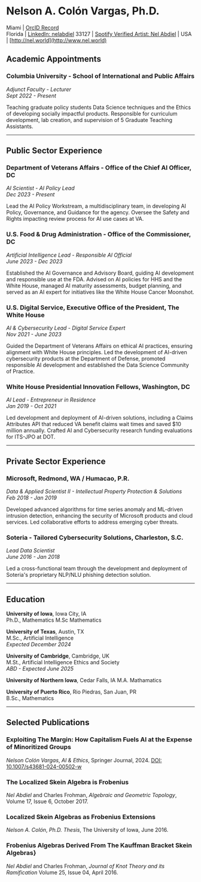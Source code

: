 # Nelson A. Colón Vargas, Ph.D.

Miami    | [OrcID Record](https://orcid.org/0009-0009-9038-7328)  
Florida  | [LinkedIn: nelabdiel](https://www.linkedin.com/in/nelabdiel/) 
33127    | [Spotify Verified Artist: Nel Abdiel](https://open.spotify.com/artist/73T51R2Kids9OM2jf3TxPG) |
USA      | [http://nel.world](http://www.nel.world)  



## Academic Appointments



### Columbia University - School of International and Public Affairs
*Adjunct Faculty - Lecturer*  
*Sept 2022 - Present*

Teaching graduate policy students Data Science techniques and the Ethics of developing socially impactful products. Responsible for curriculum development, lab creation, and supervision of 5 Graduate Teaching Assistants.

<hr>

## Public Sector Experience



### Department of Veterans Affairs - Office of the Chief AI Officer, DC
*AI Scientist - AI Policy Lead*  
*Dec 2023 - Present*

Lead the AI Policy Workstream, a multidisciplinary team, in developing AI Policy, Governance, and Guidance for the agency. Oversee the Safety and Rights impacting review process for AI use cases at VA.


### U.S. Food & Drug Administration - Office of the Commissioner, DC
*Artificial Intelligence Lead - Responsible AI Official*  
*June 2023 - Dec 2023*

Established the AI Governance and Advisory Board, guiding AI development and responsible use at the FDA. Advised on AI policies for HHS and the White House, managed AI maturity assessments, budget planning, and served as an AI expert for initiatives like the White House Cancer Moonshot.



### U.S. Digital Service, Executive Office of the President, The White House
*AI & Cybersecurity Lead - Digital Service Expert*  
*Nov 2021 - June 2023*

Guided the Department of Veterans Affairs on ethical AI practices, ensuring alignment with White House principles. Led the development of AI-driven cybersecurity products at the Department of Defense, promoted responsible AI development and established the Data Science Community of Practice.


### White House Presidential Innovation Fellows, Washington, DC
*AI Lead - Entrepreneur in Residence*  
*Jan 2019 - Oct 2021*

Led development and deployment of AI-driven solutions, including a Claims Attributes API that reduced VA benefit claims wait times and saved $10 million annually. Crafted AI and Cybersecurity research funding evaluations for ITS-JPO at DOT.

<hr>

## Private Sector Experience


### Microsoft, Redmond, WA / Humacao, P.R.
*Data & Applied Scientist II - Intellectual Property Protection & Solutions*  
*Feb 2018 - Jan 2019*

Developed advanced algorithms for time series anomaly and ML-driven intrusion detection, enhancing the security of Microsoft products and cloud services. Led collaborative efforts to address emerging cyber threats.


### Soteria - Tailored Cybersecurity Solutions, Charleston, S.C.
*Lead Data Scientist*  
*June 2016 - Jan 2018*

Led a cross-functional team through the development and deployment of Soteria's proprietary NLP/NLU phishing detection solution.

<hr>

## Education


**University of Iowa**, Iowa City, IA  
Ph.D., Mathematics
M.Sc Mathematics

**University of Texas**, Austin, TX  
M.Sc., Artificial Intelligence  
*Expected December 2024*

**University of Cambridge**, Cambridge, UK  
M.St., Artificial Intelligence Ethics and Society  
*ABD - Expected June 2025*

**University of Northern Iowa**, Cedar Falls, IA
M.A. Mathamatics

**University of Puerto Rico**, Rio Piedras, San Juan, PR  
B.Sc., Mathematics  

<hr>

## Selected Publications



### Exploiting The Margin: How Capitalism Fuels AI at the Expense of Minoritized Groups
*Nelson Colón Vargas*, *AI & Ethics*, Springer Journal, 2024. [DOI: 10.1007/s43681-024-00502-w](https://link.springer.com/content/pdf/10.1007/s43681-024-00502-w)

### The Localized Skein Algebra is Frobenius
*Nel Abdiel* and Charles Frohman, *Algebraic and Geometric Topology*, Volume 17, Issue 6, October 2017.

### Localized Skein Algebras as Frobenius Extensions
*Nelson A. Colón*, *Ph.D. Thesis*, The University of Iowa, June 2016.

### Frobenius Algebras Derived From The Kauffman Bracket Skein Algebras}
*Nel Abdiel* and Charles Frohman, *Journal of Knot Theory and its Ramification* Volume 25, Issue 04, April 2016.

